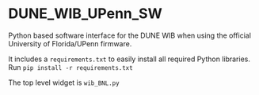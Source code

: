 # DUNE_WIB_UPenn_SW

Python based software interface for the DUNE WIB when using the official University of Florida/UPenn firmware.

It includes a `requirements.txt` to easily install all required Python libraries. Run `pip install -r requirements.txt`

The top level widget is `wib_BNL.py`
